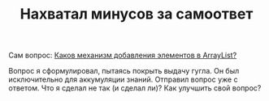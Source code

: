 ﻿---
title: "Нахватал минусов за самоответ"
se.owner.user_id: 337682
se.owner.display_name: "Miron"
se.owner.link: "https://ru.meta.stackoverflow.com/users/337682/miron"
se.link: "https://ru.meta.stackoverflow.com/questions/9894/%d0%9d%d0%b0%d1%85%d0%b2%d0%b0%d1%82%d0%b0%d0%bb-%d0%bc%d0%b8%d0%bd%d1%83%d1%81%d0%be%d0%b2-%d0%b7%d0%b0-%d1%81%d0%b0%d0%bc%d0%be%d0%be%d1%82%d0%b2%d0%b5%d1%82"
se.question_id: 9894
se.post_type: question
se.score: 1
---
<p>Сам вопрос: <a href="https://ru.stackoverflow.com/questions/1060744/%D0%9A%D0%B0%D0%BA%D0%BE%D0%B2-%D0%BC%D0%B5%D1%85%D0%B0%D0%BD%D0%B8%D0%B7%D0%BC-%D0%B4%D0%BE%D0%B1%D0%B0%D0%B2%D0%BB%D0%B5%D0%BD%D0%B8%D1%8F-%D1%8D%D0%BB%D0%B5%D0%BC%D0%B5%D0%BD%D1%82%D0%BE%D0%B2-%D0%B2-arraylist">Каков механизм добавления элементов в ArrayList?</a></p>

<p>Вопрос я сформулировал, пытаясь покрыть выдачу гугла. Он был исключительно для аккумуляции знаний. Отправил вопрос уже с ответом. Что я сделал не так (и сделал ли)? Как улучшить свой вопрос?</p>
